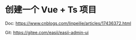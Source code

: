# 创建一个 Vue + Ts 项目

Doc: https://www.cnblogs.com/linpeilie/articles/17436372.html

Git: https://gitee.com/easii/easii-admin-ui

